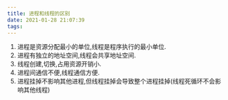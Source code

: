 ```yaml
---
title: 进程和线程的区别
date: 2021-01-28 21:07:39
tags:
---
```


1. 进程是资源分配最小的单位,线程是程序执行的最小单位.
2. 进程有独立的地址空间,线程会共享地址空间.
3. 线程创建,切换,占用资源开销小.
4. 进程间通信不便,线程通信方便.
5. 进程挂掉不影响其他进程,但线程挂掉会导致整个进程挂掉(线程死循环不会影响其他线程)